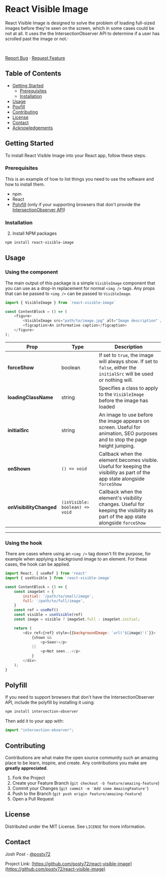 # React Visible Image

React Visible Image is designed to solve the problem of loading full-sized images before they're seen on the screen, which in some cases could be not at all. It uses the the IntersectionObserver API to determine if a user has scrolled past the image or not.·

<br />

<a href="https://github.com/posty72/react-visible-image/issues">Report Bug</a>
·
<a href="https://github.com/posty72/react-visible-image/issues">Request Feature</a>

## Table of Contents

-   [Getting Started](#getting-started)
    -   [Prerequisites](#prerequisites)
    -   [Installation](#installation)
-   [Usage](#usage)
-   [Poyfill](#polyfill)
-   [Contributing](#contributing)
-   [License](#license)
-   [Contact](#contact)
-   [Acknowledgements](#acknowledgements)

## Getting Started

To install React Visible Image into your React app, follow these steps.

### Prerequisites

This is an example of how to list things you need to use the software and how to install them.

-   npm
-   React
-   [Polyfill](#polyfill) (only if your supporting browsers that don't provide the [IntersectionObserver API](https://caniuse.com/#feat=intersectionobserver))

### Installation

2. Install NPM packages

```sh
npm install react-visible-image
```

## Usage

### Using the component

The main output of this package is a simple `VisibleImage` component that you can use as a drop-in replacement for normal `<img />` tags. Any props that can be passed to `<img />` can be passed to `VisibleImage`.

```js
import { VisibleImage } from `react-visible-image`

const ContentBlock = () => (
    <figure>
        <VisibleImage src="path/to/image.jpg" alt="Image description" />
        <figcaption>An informative caption</figcaption>
    </figure>
);
```

| Prop                    | Type                           | Description                                                                                                                      |
| ----------------------- | ------------------------------ | -------------------------------------------------------------------------------------------------------------------------------- |
| **forceShow**           | boolean                        | If set to `true`, the image will always show. If set to `false`, either the `initialSrc` will be used or nothing will.           |
| **loadingClassName**    | string                         | Specifies a class to apply to the `VisibleImage` before the image has loaded                                                     |
| **initialSrc**          | string                         | An image to use before the image appears on screen. Useful for animation, SEO purposes and to stop the page height jumping.      |
| **onShown**             | `() => void`                   | Callback when the element becomes visible. Useful for keeping the visibility as part of the app state alongside `forceShow`      |
| **onVisibilityChanged** | `(isVisible: boolean) => void` | Callback when the element's visibility changes. Useful for keeping the visibility as part of the app state alongside `forceShow` |

---

### Using the hook

There are cases where using an `<img />` tag doesn't fit the purpose, for example when applying a background image to an element. For these cases, the hook can be applied.

```js
import React, { useRef } from 'react'
import { useVisible } from `react-visible-image`

const ContentBlock = () => {
    const imageSet = {
        initial: '/path/to/small/image',
        full: '/path/to/full/image',
    }
    const ref = useRef()
    const visible = useVisible(ref)
    const image = visible ? imageSet.full : imageSet.initial;

    return (
        <div ref={ref} style={{backgroundImage: `url('${image}')`}}>
            {shown &&
                <p>Seen!</p>
            ||
                <p>Not seen...</p>
            }
        </div>
    );
}
```

## Polyfill

If you need to support browsers that don't have the IntersectionObserver API, include the polyfill by installing it using:

```sh
npm install intersection-observer
```

Then add it to your app with:

```js
import "intersection-observer";
```

## Contributing

Contributions are what make the open source community such an amazing place to be learn, inspire, and create. Any contributions you make are **greatly appreciated**.

1. Fork the Project
2. Create your Feature Branch (`git checkout -b feature/amazing-feature`)
3. Commit your Changes (`git commit -m 'Add some AmazingFeature'`)
4. Push to the Branch (`git push origin feature/amazing-feature`)
5. Open a Pull Request

## License

Distributed under the MIT License. See `LICENSE` for more information.

## Contact

Josh Post - [@posty72](https://twitter.com/posty72)

Project Link: [https://github.com/posty72/react-visible-image](https://github.com/posty72/react-visible-image)
